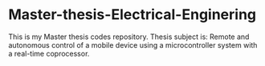 # Master-thesis-Electrical-Enginering
This is my Master thesis codes repository. Thesis subject is: Remote and autonomous control of a mobile device using a microcontroller system with a real-time coprocessor.
